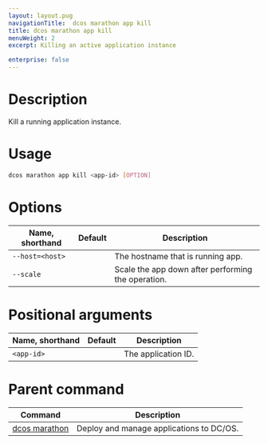 ```yaml
---
layout: layout.pug
navigationTitle:  dcos marathon app kill
title: dcos marathon app kill
menuWeight: 2
excerpt: Killing an active application instance

enterprise: false
---
```



# Description
Kill a running application instance.

# Usage

```bash
dcos marathon app kill <app-id> [OPTION]
```

# Options

| Name, shorthand | Default | Description |
|---------|-------------|-------------|
| `--host=<host>`   |             | The hostname that is running app. |
| `--scale`   |             | Scale the app down after performing the operation.  |

# Positional arguments

| Name, shorthand | Default | Description |
|---------|-------------|-------------|
| `<app-id>`   |             |  The application ID. |

# Parent command

| Command | Description |
|---------|-------------|
| [dcos marathon](/1.12/cli/command-reference/dcos-marathon/) | Deploy and manage applications to DC/OS. |

<!-- # Examples -->
